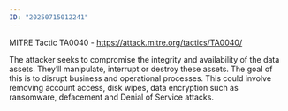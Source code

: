 ```yaml
---
ID: "20250715012241"
---
```

MITRE Tactic TA0040 - https://attack.mitre.org/tactics/TA0040/

The attacker seeks to compromise the integrity and availability of the data assets. They’ll manipulate, interrupt or destroy these assets. The goal of this is to disrupt business and operational processes. This could involve removing account access, disk wipes, data encryption such as ransomware, defacement and Denial of Service attacks.